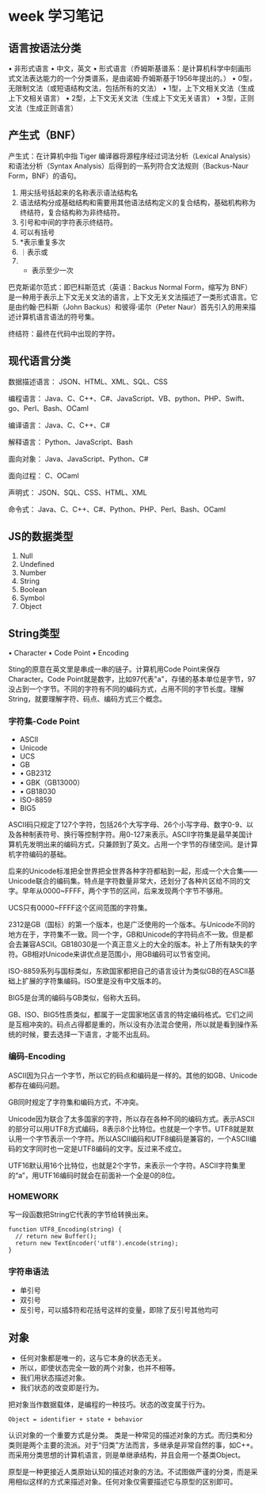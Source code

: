 # week 学习笔记

## 语言按语法分类
• 非形式语言
• 中文，英文
• 形式语言（乔姆斯基谱系：是计算机科学中刻画形式文法表达能力的一个分类谱系，是由诺姆·乔姆斯基于1956年提出的。）
• 0型，无限制文法（或短语结构文法，包括所有的文法）
• 1型，上下文相关文法（生成上下文相关语言）
• 2型，上下文无关文法（生成上下文无关语言）
• 3型，正则文法（生成正则语言）

## 产生式（BNF）
产生式：在计算机中指 Tiger 编译器将源程序经过词法分析（Lexical Analysis）和语法分析（Syntax Analysis）后得到的一系列符合文法规则（Backus-Naur Form，BNF）的语句。
1. 用尖括号括起来的名称表示语法结构名
1. 语法结构分成基础结构和需要用其他语法结构定义的复合结构，基础机构称为终结符，复合结构称为非终结符。
1. 引号和中间的字符表示终结符。
1. 可以有括号
1. *表示重复多次
1. ｜表示或
1. + 表示至少一次

巴克斯诺尔范式：即巴科斯范式（英语：Backus Normal Form，缩写为 BNF）是一种用于表示上下文无关文法的语言，上下文无关文法描述了一类形式语言。它是由约翰·巴科斯（John Backus）和彼得·诺尔（Peter Naur）首先引入的用来描述计算机语言语法的符号集。

终结符：最终在代码中出现的字符。



## 现代语言分类

数据描述语言：
JSON、HTML、XML、SQL、CSS

编程语言：
Java、C、C++、C#、JavaScript、VB、python、PHP、Swift、go、Perl、Bash、OCaml

编译语言：
Java、C、C++、C#

解释语言：
Python、JavaScript、Bash

面向对象：
Java、JavaScript、Python、C#

面向过程：
C、OCaml

声明式：
JSON、SQL、CSS、HTML、XML

命令式：
Java、C、C++、C#、Python、PHP、Perl、Bash、OCaml



## JS的数据类型
1. Null
2. Undefined
3. Number
4. String
5. Boolean
6. Symbol
7. Object

## String类型
• Character
• Code Point
• Encoding

Sting的原意在英文里是串成一串的链子。计算机用Code Point来保存Character。Code Point就是数字，比如97代表"a"，存储的基本单位是字节，97没占到一个字节。不同的字符有不同的编码方式，占用不同的字节长度。理解String，就要理解字符、码点、编码方式三个概念。

### 字符集-Code Point
- ASCII
- Unicode
- UCS
- GB
- • GB2312
- • GBK（GB13000）
- • GB18030
- ISO-8859
- BIG5

ASCII码只规定了127个字符，包括26个大写字母、26个小写字母、数字0-9、以及各种制表符号、换行等控制字符。用0-127来表示。ASCII字符集是最早美国计算机先发明出来的编码方式，只兼顾到了英文。占用一个字节的存储空间。是计算机字符编码的基础。

后来的Unicode标准把全世界把全世界各种字符都粘到一起，形成一个大合集——Unicode联合的编码集。特点是字符数量非常大，还划分了各种片区给不同的文字。早年从0000~FFFF，两个字节的区间，后来发现两个字节不够用。

UCS只有0000~FFFF这个区间范围的字符集。

2312是GB（国标）的第一个版本，也是广泛使用的一个版本。与Unicode不同的地方在于，字符集不一致。同一个字，GB和Unicode的字符码点不一致。但是都会去兼容ASCII。GB18030是一个真正意义上的大全的版本。补上了所有缺失的字符。GB相对Unicode来讲优点是范围小，用GB编码可以节省空间。

ISO-8859系列与国标类似，东欧国家都把自己的语言设计为类似GB的在ASCII基础上扩展的字符集编码。ISO里是没有中文版本的。

BIG5是台湾的编码与GB类似，俗称大五码。

GB、ISO、BIG5性质类似，都属于一定国家地区语言的特定编码格式。它们之间是互相冲突的。码点占得都是重的，所以没有办法混合使用，所以就是看到操作系统的时候，要去选择一下语言，才能不出乱码。

### 编码-Encoding
ASCII因为只占一个字节，所以它的码点和编码是一样的。其他的如GB、Unicode都存在编码问题。

GB同时规定了字符集和编码方式，不冲突。

Unicode因为联合了太多国家的字符，所以存在各种不同的编码方式。表示ASCII的部分可以用UTF8方式编码，8表示8个比特位。也就是一个字节。UTF8就是默认用一个字节表示一个字符。所以ASCII编码和UTF8编码是兼容的，一个ASCII编码的文字同时也一定是UTF8编码的文字。反过来不成立。

UTF16默认用16个比特位，也就是2个字节，来表示一个字符。ASCII字符集里的“a”，用UTF16编码时就会在前面补一个全是0的8位。

### HOMEWORK
写一段函数把String它代表的字节给转换出来。
```
function UTF8_Encoding(string) {
  // return new Buffer();
  return new TextEncoder('utf8').encode(string);
}
```

### 字符串语法
- 单引号
- 双引号
- 反引号，可以插$符和花括号这样的变量，即除了反引号其他均可


## 对象

- 任何对象都是唯一的，这与它本身的状态无关。
- 所以，即使状态完全一致的两个对象，也并不相等。
- 我们用状态描述对象。
- 我们状态的改变即是行为。

把对象当作数据载体，是编程的一种技巧。状态的改变属于行为。

```
Object = identifier + state + behavior
```

认识对象的一个重要方式是分类。
类是一种常见的描述对象的方式。而归类和分类则是两个主要的流派。对于“归类”方法而言，多继承是非常自然的事，如C++。而采用分类思想的计算机语言，则是单继承结构，并且会用一个基类Object。

原型是一种更接近人类原始认知的描述对象的方法。不试图做严谨的分类，而是采用相似这样的方式来描述对象。任何对象仅需要描述它与原型的区别即可。


